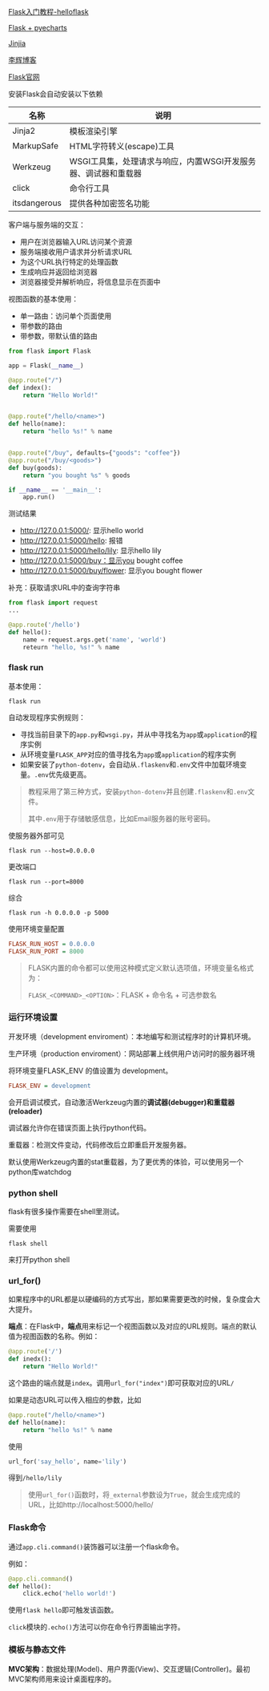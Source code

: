[Flask入门教程-helloflask](https://read.helloflask.com/c0-preface)

[Flask + pyecharts](https://mp.weixin.qq.com/s?__biz=Mzg2MTY3ODk2Mg==&mid=2247491490&idx=1&sn=89422a51ae1b1c15640ae27e9ce32102&source=41#wechat_redirect)

[Jinjia](https://jinja.palletsprojects.com/)

[李辉博客](https://greyli.com/)

[Flask官网](https://flask.palletsprojects.com/en/2.2.x/)



安装Flask会自动安装以下依赖

| 名称         | 说明                                                         |
| ------------ | ------------------------------------------------------------ |
| Jinja2       | 模板渲染引擎                                                 |
| MarkupSafe   | HTML字符转义(escape)工具                                     |
| Werkzeug     | WSGI工具集，处理请求与响应，内置WSGI开发服务器、调试器和重载器 |
| click        | 命令行工具                                                   |
| itsdangerous | 提供各种加密签名功能                                         |

客户端与服务端的交互：

- 用户在浏览器输入URL访问某个资源
- 服务端接收用户请求并分析请求URL
- 为这个URL执行特定的处理函数
- 生成响应并返回给浏览器
- 浏览器接受并解析响应，将信息显示在页面中



视图函数的基本使用：

- 单一路由：访问单个页面使用
- 带参数的路由
- 带参数，带默认值的路由

```python
from flask import Flask

app = Flask(__name__)

@app.route("/")
def index():
    return "Hello World!"


@app.route("/hello/<name>")
def hello(name):
    return "hello %s!" % name


@app.route("/buy", defaults={"goods": "coffee"})
@app.route("/buy/<goods>")
def buy(goods):
    return "you bought %s" % goods

if __name__ == '__main__':
    app.run()
```

测试结果

- http://127.0.0.1:5000/: 显示hello world
- http://127.0.0.1:5000/hello: 报错
- http://127.0.0.1:5000/hello/lily: 显示hello lily
- http://127.0.0.1:5000/buy：显示you bought coffee
- http://127.0.0.1:5000/buy/flower: 显示you bought flower



补充：获取请求URL中的查询字符串

```python
from flask import request
...

@app.route('/hello')
def hello():
    name = request.args.get('name', 'world')
    reteurn "hello, %s!" % name
```



### flask run

基本使用：

```
flask run
```

自动发现程序实例规则：

- 寻找当前目录下的`app.py`和`wsgi.py`，并从中寻找名为`app`或`application`的程序实例
- 从环境变量`FLASK_APP`对应的值寻找名为`app`或`application`的程序实例
- 如果安装了`python-dotenv`，会自动从`.flaskenv`和`.env`文件中加载环境变量。`.env`优先级更高。

> 教程采用了第三种方式，安装`python-dotenv`并且创建`.flaskenv`和`.env`文件。
>
> 其中`.env`用于存储敏感信息，比如Email服务器的账号密码。

使服务器外部可见

```
flask run --host=0.0.0.0
```

更改端口

```
flask run --port=8000
```

综合

```
flask run -h 0.0.0.0 -p 5000
```



使用环境变量配置

```ini
FLASK_RUN_HOST = 0.0.0.0
FLASK_RUN_PORT = 8000
```

> FLASK内置的命令都可以使用这种模式定义默认选项值，环境变量名格式为：
>
> `FLASK_<COMMAND>_<OPTION>`：FLASK + 命令名 + 可选参数名

### 运行环境设置

开发环境（development enviroment）：本地编写和测试程序时的计算机环境。

生产环境（production enviroment）：网站部署上线供用户访问时的服务器环境

将环境变量FLASK_ENV 的值设置为 development。

```ini
FLASK_ENV = development
```

会开启调试模式，自动激活Werkzeug内置的**调试器(debugger)**和**重载器(reloader)**

调试器允许你在错误页面上执行python代码。

重载器：检测文件变动，代码修改后立即重启开发服务器。

默认使用Werkzeug内置的stat重载器，为了更优秀的体验，可以使用另一个python库watchdog



### python shell

flask有很多操作需要在shell里测试。

需要使用

```
flask shell
```

来打开python shell

### url_for()

如果程序中的URL都是以硬编码的方式写出，那如果需要更改的时候，复杂度会大大提升。

**端点**：在Flask中，**端点**用来标记一个视图函数以及对应的URL规则。端点的默认值为视图函数的名称。例如：

```python
@app.route('/')
def inedx():
    return "Hello World!"
```

这个路由的端点就是`index`。调用`url_for("index")`即可获取对应的URL`/`

如果是动态URL可以传入相应的参数，比如

```python
@app.route("/hello/<name>")
def hello(name):
    return "hello %s!" % name
```

使用

```python
url_for('say_hello', name='lily')
```

得到`/hello/lily`

> 使用`url_for()`函数时，将`_external`参数设为`True`，就会生成完成的URL，比如http://localhost:5000/hello/

### Flask命令

通过`app.cli.command()`装饰器可以注册一个flask命令。

例如：

```python
@app.cli.command()
def hello():
    click.echo('hello world!')
```

使用`flask hello`即可触发该函数。

`click`模块的`.echo()`方法可以你在命令行界面输出字符。

### 模板与静态文件

**MVC架构**：数据处理(Model)、用户界面(View)、交互逻辑(Controller)。最初MVC架构师用来设计桌面程序的。